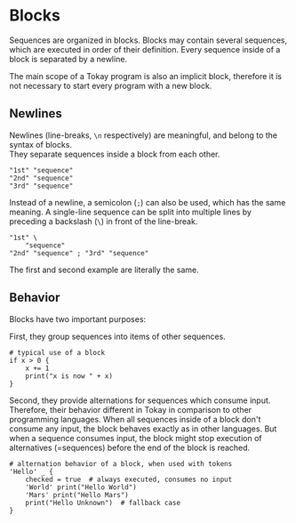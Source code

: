 # Blocks

Sequences are organized in blocks. Blocks may contain several sequences, which are executed in order of their definition. Every sequence inside of a block is separated by a newline.

The main scope of a Tokay program is also an implicit block, therefore it is not necessary to start every program with a new block.

## Newlines

Newlines (line-breaks, `\n` respectively) are meaningful, and belong to the syntax of blocks.<br>
They separate sequences inside a block from each other.

```tokay
"1st" "sequence"
"2nd" "sequence"
"3rd" "sequence"
```

Instead of a newline, a semicolon (`;`) can also be used, which has the same meaning. A single-line sequence can be split into multiple lines by preceding a backslash (`\`) in front of the line-break.

```tokay
"1st" \
    "sequence"
"2nd" "sequence" ; "3rd" "sequence"
```
The first and second example are literally the same.

## Behavior

Blocks have two important purposes:

First, they group sequences into items of other sequences.

```tokay
# typical use of a block
if x > 0 {
    x += 1
    print("x is now " + x)
}
```

Second, they provide alternations for sequences which consume input. Therefore, their behavior different in Tokay in comparison to other programming languages. When all sequences inside of a block don't consume any input, the block behaves exactly as in other languages. But when a sequence consumes input, the block might stop execution of alternatives (=sequences) before the end of the block is reached.

```tokay
# alternation behavior of a block, when used with tokens
'Hello' _ {
    checked = true  # always executed, consumes no input
    'World' print("Hello World")
    'Mars' print("Hello Mars")
    print("Hello Unknown")  # fallback case
}
```
